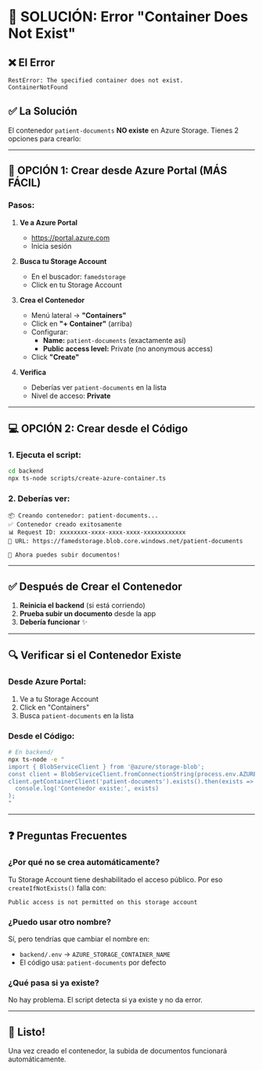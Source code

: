 # 🚨 SOLUCIÓN: Error "Container Does Not Exist"

## ❌ El Error
```
RestError: The specified container does not exist.
ContainerNotFound
```

## ✅ La Solución

El contenedor `patient-documents` **NO existe** en Azure Storage. Tienes 2 opciones para crearlo:

---

## 🎯 OPCIÓN 1: Crear desde Azure Portal (MÁS FÁCIL)

### Pasos:

1. **Ve a Azure Portal**
   - https://portal.azure.com
   - Inicia sesión

2. **Busca tu Storage Account**
   - En el buscador: `famedstorage`
   - Click en tu Storage Account

3. **Crea el Contenedor**
   - Menú lateral → **"Containers"**
   - Click en **"+ Container"** (arriba)
   - Configurar:
     - **Name:** `patient-documents` (exactamente así)
     - **Public access level:** Private (no anonymous access)
   - Click **"Create"**

4. **Verifica**
   - Deberías ver `patient-documents` en la lista
   - Nivel de acceso: **Private**

---

## 💻 OPCIÓN 2: Crear desde el Código

### 1. Ejecuta el script:

```bash
cd backend
npx ts-node scripts/create-azure-container.ts
```

### 2. Deberías ver:

```
📦 Creando contenedor: patient-documents...
✅ Contenedor creado exitosamente
📊 Request ID: xxxxxxxx-xxxx-xxxx-xxxx-xxxxxxxxxxxx
🔗 URL: https://famedstorage.blob.core.windows.net/patient-documents

🎉 Ahora puedes subir documentos!
```

---

## ✅ Después de Crear el Contenedor

1. **Reinicia el backend** (si está corriendo)
2. **Prueba subir un documento** desde la app
3. **Debería funcionar** ✨

---

## 🔍 Verificar si el Contenedor Existe

### Desde Azure Portal:
1. Ve a tu Storage Account
2. Click en "Containers"
3. Busca `patient-documents` en la lista

### Desde el Código:
```bash
# En backend/
npx ts-node -e "
import { BlobServiceClient } from '@azure/storage-blob';
const client = BlobServiceClient.fromConnectionString(process.env.AZURE_STORAGE_CONNECTION_STRING!);
client.getContainerClient('patient-documents').exists().then(exists => 
  console.log('Contenedor existe:', exists)
);
"
```

---

## ❓ Preguntas Frecuentes

### ¿Por qué no se crea automáticamente?
Tu Storage Account tiene deshabilitado el acceso público. Por eso `createIfNotExists()` falla con:
```
Public access is not permitted on this storage account
```

### ¿Puedo usar otro nombre?
Sí, pero tendrías que cambiar el nombre en:
- `backend/.env` → `AZURE_STORAGE_CONTAINER_NAME`
- El código usa: `patient-documents` por defecto

### ¿Qué pasa si ya existe?
No hay problema. El script detecta si ya existe y no da error.

---

## 🎉 Listo!

Una vez creado el contenedor, la subida de documentos funcionará automáticamente.
